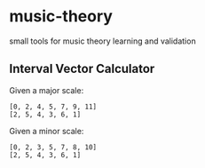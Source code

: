 # music-theory
small tools for music theory learning and validation

## Interval Vector Calculator
Given a major scale:
```
[0, 2, 4, 5, 7, 9, 11]
[2, 5, 4, 3, 6, 1]
```

Given a minor scale:
```
[0, 2, 3, 5, 7, 8, 10]
[2, 5, 4, 3, 6, 1]
```
